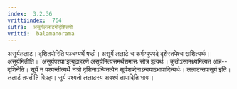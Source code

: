 ```yaml
---
index:  3.2.36
vrittiindex:  764
sutra:  असूर्यललाटयोर्दृशितपोः
vritti:  balamanorama 
---
```


असूर्यललाट। दृशितपोरिति पञ्चम्यर्थे षष्ठी। असूर्ये ललाटे च कर्मण्युपपदे दृशेस्तपेश्च खशित्यर्थः। असूर्यमितीति। `असूर्यपश्या'इत्युदाहरणे असूर्यमित्यसमर्थसमासः सौत्र इत्यर्थः। कुतोऽसामथ्र्यमित्यत आह-- दृशिनेति। सूर्यं न पश्यन्तीत्यर्थे नञो दृशिनाऽन्वितत्वेन सूर्यशब्देनाऽन्वयाऽभावादित्यर्थः। ललाटन्तपःसूर्य इति। ललाटं तपतीति विग्रहः। सूर्य पश्यतो ललाटस्य अवश्यं तापादिति भावः।

